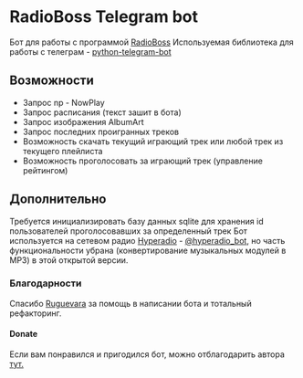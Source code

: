 # RadioBoss Telegram bot
Бот для работы с программой [RadioBoss](https://www.radioboss.ru/rus/description_radioboss.htm)
Используемая библиотека для работы с телеграм - [python-telegram-bot](https://github.com/python-telegram-bot/python-telegram-bot)

## Возможности
* Запрос np - NowPlay
* Запрос расписания (текст зашит в бота)
* Запрос изображения AlbumArt
* Запрос последних проигранных треков
* Возможность скачать текущий играющий трек или любой трек из текущего плейлиста
* Возможность проголосовать за играющий трек (управление рейтингом)

## Дополнительно
Требуется инициализировать базу данных sqlite для хранения id пользователей проголосовавших за определенный трек
Бот используется на сетевом радио [Hyperadio](https://hyperadio.retroscene.org) - [@hyperadio_bot](https://t.me/hyperadio_bot), но часть функциональности убрана (конвертирование музыкальных модулей в MP3) в этой открытой версии.

### Благодарности
Спасибо [Ruguevara](https://github.com/ruguevara) за помощь в написании бота и тотальный рефакторинг.

#### Donate
Если вам понравился и пригодился бот, можно отблагодарить автора [тут.](https://donate.stream/nodeus)